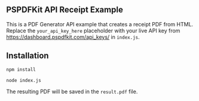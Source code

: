 ## PSPDFKit API Receipt Example

This is a PDF Generator API example that creates a receipt PDF from HTML. Replace the `your_api_key_here` placeholder with your live API key from https://dashboard.pspdfkit.com/api_keys/ in `index.js`.

## Installation

```bash
npm install

node index.js
```

The resulting PDF will be saved in the `result.pdf` file.
